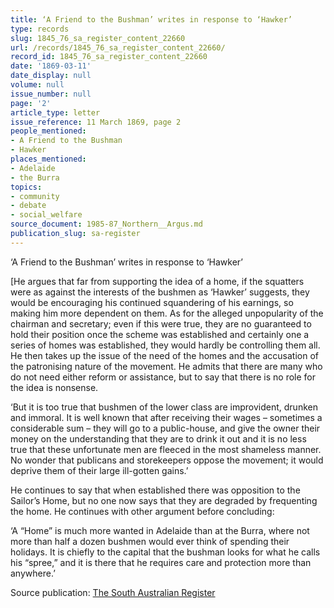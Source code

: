 ```yaml
---
title: ‘A Friend to the Bushman’ writes in response to ‘Hawker’
type: records
slug: 1845_76_sa_register_content_22660
url: /records/1845_76_sa_register_content_22660/
record_id: 1845_76_sa_register_content_22660
date: '1869-03-11'
date_display: null
volume: null
issue_number: null
page: '2'
article_type: letter
issue_reference: 11 March 1869, page 2
people_mentioned:
- A Friend to the Bushman
- Hawker
places_mentioned:
- Adelaide
- the Burra
topics:
- community
- debate
- social_welfare
source_document: 1985-87_Northern__Argus.md
publication_slug: sa-register
---
```


‘A Friend to the Bushman’ writes in response to ‘Hawker’

[He argues that far from supporting the idea of a home, if the squatters were as against the interests of the bushmen as ‘Hawker’ suggests, they would be encouraging his continued squandering of his earnings, so making him more dependent on them.  As for the alleged unpopularity of the chairman and secretary; even if this were true, they are no guaranteed to hold their position once the scheme was established and certainly one a series of homes was established, they would hardly be controlling them all.  He then takes up the issue of the need of the homes and the accusation of the patronising nature of the movement.  He admits that there are many who do not need either reform or assistance, but to say that there is no role for the idea is nonsense.

‘But it is too true that bushmen of the lower class are improvident, drunken and immoral.  It is well known that after receiving their wages – sometimes a considerable sum – they will go to a public-house, and give the owner their money on the understanding that they are to drink it out and it is no less true that these unfortunate men are fleeced in the most shameless manner.  No wonder that publicans and storekeepers oppose the movement; it would deprive them of their large ill-gotten gains.’

He continues to say that when established there was opposition to the Sailor’s Home, but no one now says that they are degraded by frequenting the home.  He continues with other argument before concluding:

‘A “Home” is much more wanted in Adelaide than at the Burra, where not more than half a dozen bushmen would ever think of spending their holidays.  It is chiefly to the capital that the bushman looks for what he calls his “spree,” and it is there that he requires care and protection more than anywhere.’

Source publication: [The South Australian Register](/publications/sa-register/)
